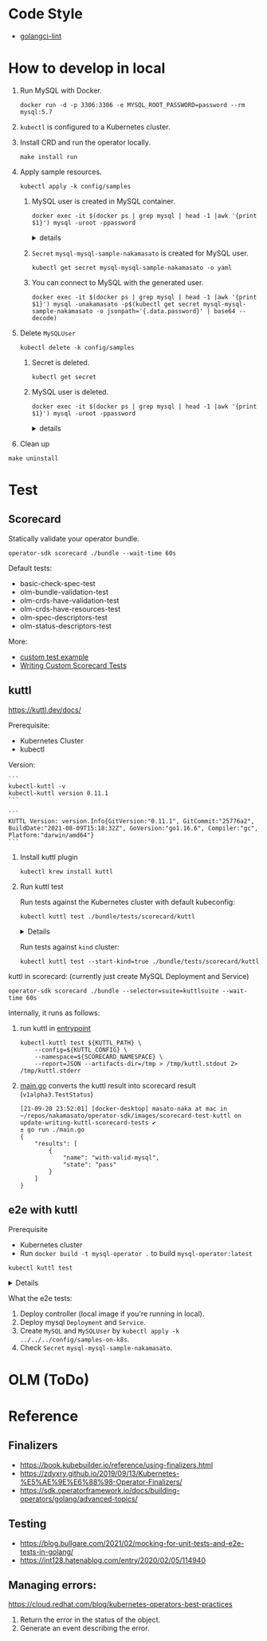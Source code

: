 # Code Style

- [golangci-lint](https://golangci-lint.run)

# How to develop in local

1. Run MySQL with Docker.
    ```
    docker run -d -p 3306:3306 -e MYSQL_ROOT_PASSWORD=password --rm mysql:5.7
    ```
1. `kubectl` is configured to a Kubernetes cluster.
1. Install CRD and run the operator locally.
    ```
    make install run
    ```
1. Apply sample resources.
    ```
    kubectl apply -k config/samples
    ```
    1. MySQL user is created in MySQL container.

        ```
        docker exec -it $(docker ps | grep mysql | head -1 |awk '{print $1}') mysql -uroot -ppassword
        ```

        <details><summary>details</summary>

        ```sql
        mysql> select User, Host from mysql.user;
        +---------------+-----------+
        | User          | Host      |
        +---------------+-----------+
        | nakamasato    | %         |
        | root          | %         |
        | mysql.session | localhost |
        | mysql.sys     | localhost |
        | root          | localhost |
        +---------------+-----------+
        5 rows in set (0.00 sec)
        ```

        </details>

    1. `Secret` `mysql-mysql-sample-nakamasato` is created for MySQL user.
        ```
        kubectl get secret mysql-mysql-sample-nakamasato -o yaml
        ```
    1. You can connect to MySQL with the generated user.
        ```
        docker exec -it $(docker ps | grep mysql | head -1 |awk '{print $1}') mysql -unakamasato -p$(kubectl get secret mysql-mysql-sample-nakamasato -o jsonpath='{.data.password}' | base64 --decode)
        ```

1. Delete `MySQLUser`
    ```
    kubectl delete -k config/samples
    ```
    1. Secret is deleted.
        ```
        kubectl get secret
        ```
    1. MySQL user is deleted.
        ```
        docker exec -it $(docker ps | grep mysql | head -1 |awk '{print $1}') mysql -uroot -ppassword
        ```

        <details><summary>details</summary>

        ```sql
        mysql> select User, Host from mysql.user;
        +---------------+-----------+
        | User          | Host      |
        +---------------+-----------+
        | root          | %         |
        | mysql.session | localhost |
        | mysql.sys     | localhost |
        | root          | localhost |
        +---------------+-----------+
        5 rows in set (0.00 sec)
        ```

        </details>

1. Clean up

```
make uninstall
```

# Test
## Scorecard

Statically validate your operator bundle.

```
operator-sdk scorecard ./bundle --wait-time 60s
```

Default tests:
- basic-check-spec-test
- olm-bundle-validation-test
- olm-crds-have-validation-test
- olm-crds-have-resources-test
- olm-spec-descriptors-test
- olm-status-descriptors-test

More:
- [custom test example](https://github.com/operator-framework/operator-sdk/blob/09c3aa14625965af9f22f513cd5c891471dbded2/images/custom-scorecard-tests/main.go)
- [Writing Custom Scorecard Tests](https://sdk.operatorframework.io/docs/testing-operators/scorecard/custom-tests/)

## kuttl

https://kuttl.dev/docs/

Prerequisite:
- Kubernetes Cluster
- kubectl

Version:

    ```
    kubectl-kuttl -v
    kubectl-kuttl version 0.11.1
    ```

    ```
    KUTTL Version: version.Info{GitVersion:"0.11.1", GitCommit:"25776a2", BuildDate:"2021-08-09T15:18:32Z", GoVersion:"go1.16.6", Compiler:"gc", Platform:"darwin/amd64"}
    ```

1. Install kuttl plugin

    ```
    kubectl krew install kuttl
    ```

1. Run kuttl test

    Run tests against the Kubernetes cluster with default kubeconfig:

    ```
    kubectl kuttl test ./bundle/tests/scorecard/kuttl
    ```
    <details>

    ```
    kubectl kuttl test ./bundle/tests/scorecard/kuttl

    2021/09/20 13:07:17 running without a 'kuttl-test.yaml' configuration
    2021/09/20 13:07:17 kutt-test config testdirs is overridden with args: [ ./bundle/tests/scorecard/kuttl ]
    === RUN   kuttl
        harness.go:457: starting setup
        harness.go:248: running tests using configured kubeconfig.
        harness.go:285: Successful connection to cluster at: https://kubernetes.docker.internal:6443
        harness.go:353: running tests
        harness.go:74: going to run test suite with timeout of 30 seconds for each step
        harness.go:365: testsuite: ./bundle/tests/scorecard/kuttl has 1 tests
    === RUN   kuttl/harness
    === RUN   kuttl/harness/with-valid-mysql
    === PAUSE kuttl/harness/with-valid-mysql
    === CONT  kuttl/harness/with-valid-mysql
        logger.go:42: 13:07:19 | with-valid-mysql | Creating namespace: kuttl-test-becoming-liger
        logger.go:42: 13:07:19 | with-valid-mysql/0-mysql-deployment | starting test step 0-mysql-deployment
        logger.go:42: 13:07:20 | with-valid-mysql/0-mysql-deployment | Deployment:kuttl-test-becoming-liger/mysql created
        logger.go:42: 13:07:20 | with-valid-mysql/0-mysql-deployment | Service:kuttl-test-becoming-liger/mysql created
        logger.go:42: 13:07:22 | with-valid-mysql/0-mysql-deployment | test step completed 0-mysql-deployment
        logger.go:42: 13:07:22 | with-valid-mysql | with-valid-mysql events from ns kuttl-test-becoming-liger:
        logger.go:42: 13:07:22 | with-valid-mysql | 2021-09-20 13:07:20 +0900 JST   Normal  Pod mysql-5fd4b796b6-tr7wx      Binding      Scheduled       Successfully assigned kuttl-test-becoming-liger/mysql-5fd4b796b6-tr7wx to docker-desktop        default-scheduler
        logger.go:42: 13:07:22 | with-valid-mysql | 2021-09-20 13:07:20 +0900 JST   Normal  ReplicaSet.apps mysql-5fd4b796b6    SuccessfulCreate Created pod: mysql-5fd4b796b6-tr7wx
        logger.go:42: 13:07:22 | with-valid-mysql | 2021-09-20 13:07:20 +0900 JST   Normal  Deployment.apps mysql           ScalingReplicaSet    Scaled up replica set mysql-5fd4b796b6 to 1
        logger.go:42: 13:07:22 | with-valid-mysql | 2021-09-20 13:07:21 +0900 JST   Normal  Pod mysql-5fd4b796b6-tr7wx.spec.containers{mysql}            Pulled  Container image "mysql:5.7" already present on machine
        logger.go:42: 13:07:22 | with-valid-mysql | 2021-09-20 13:07:21 +0900 JST   Normal  Pod mysql-5fd4b796b6-tr7wx.spec.containers{mysql}            Created Created container mysql
        logger.go:42: 13:07:22 | with-valid-mysql | 2021-09-20 13:07:21 +0900 JST   Normal  Pod mysql-5fd4b796b6-tr7wx.spec.containers{mysql}            Started Started container mysql
        logger.go:42: 13:07:22 | with-valid-mysql | Deleting namespace: kuttl-test-becoming-liger
    === CONT  kuttl
        harness.go:399: run tests finished
        harness.go:508: cleaning up
        harness.go:563: removing temp folder: ""
    --- PASS: kuttl (5.00s)
        --- PASS: kuttl/harness (0.00s)
            --- PASS: kuttl/harness/with-valid-mysql (2.85s)
    PASS
    ```

    </details>

    Run tests against `kind` cluster:

    ```
    kubectl kuttl test --start-kind=true ./bundle/tests/scorecard/kuttl
    ```

kuttl in scorecard: (currently just create MySQL Deployment and Service)

```
operator-sdk scorecard ./bundle --selector=suite=kuttlsuite --wait-time 60s
```

Internally, it runs as follows:

1. run kuttl in [entrypoint](https://github.com/operator-framework/operator-sdk/blob/master/images/scorecard-test-kuttl/entrypoint)
    ```shell
    kubectl-kuttl test ${KUTTL_PATH} \
        --config=${KUTTL_CONFIG} \
        --namespace=${SCORECARD_NAMESPACE} \
        --report=JSON --artifacts-dir=/tmp > /tmp/kuttl.stdout 2> /tmp/kuttl.stderr
    ```
1. [main.go](https://github.com/operator-framework/operator-sdk/blob/master/images/scorecard-test-kuttl/main.go) converts the kuttl result into scorecard result (`v1alpha3.TestStatus`)

    ```shell
    [21-09-20 23:52:01] [docker-desktop] masato-naka at mac in ~/repos/nakamasato/operator-sdk/images/scorecard-test-kuttl on update-writing-kuttl-scorecard-tests ✔
    ± go run ./main.go
    {
        "results": [
            {
                "name": "with-valid-mysql",
                "state": "pass"
            }
        ]
    }
    ```

## e2e with kuttl

Prerequisite
- Kubernetes cluster
- Run `docker build -t mysql-operator .` to build `mysql-operator:latest`


```
kubectl kuttl test
```

<details>

```
=== RUN   kuttl
    harness.go:457: starting setup
    harness.go:248: running tests using configured kubeconfig.
    harness.go:285: Successful connection to cluster at: https://kubernetes.docker.internal:6443
    logger.go:42: 17:51:09 |  | running command: [make deploy IMG=mysql-operator VERSION=latest]
    logger.go:42: 17:51:09 |  | /Users/masato-naka/repos/nakamasato/mysql-operator/bin/controller-gen "crd:trivialVersions=true,preserveUnknownFields=false" rbac:roleName=manager-role webhook paths="./..." output:crd:artifacts:config=config/crd/bases
    logger.go:42: 17:51:10 |  | cd config/manager && /Users/masato-naka/repos/nakamasato/mysql-operator/bin/kustomize edit set image controller=mysql-operator
    logger.go:42: 17:51:10 |  | /Users/masato-naka/repos/nakamasato/mysql-operator/bin/kustomize build config/default | kubectl apply -f -
    logger.go:42: 17:51:11 |  | namespace/mysql-operator-system unchanged
    logger.go:42: 17:51:11 |  | customresourcedefinition.apiextensions.k8s.io/mysqls.mysql.nakamasato.com configured
    logger.go:42: 17:51:11 |  | customresourcedefinition.apiextensions.k8s.io/mysqlusers.mysql.nakamasato.com configured
    logger.go:42: 17:51:11 |  | serviceaccount/mysql-operator-controller-manager unchanged
    logger.go:42: 17:51:11 |  | role.rbac.authorization.k8s.io/mysql-operator-leader-election-role unchanged
    logger.go:42: 17:51:11 |  | clusterrole.rbac.authorization.k8s.io/mysql-operator-manager-role configured
    logger.go:42: 17:51:11 |  | clusterrole.rbac.authorization.k8s.io/mysql-operator-metrics-reader unchanged
    logger.go:42: 17:51:11 |  | clusterrole.rbac.authorization.k8s.io/mysql-operator-proxy-role unchanged
    logger.go:42: 17:51:11 |  | rolebinding.rbac.authorization.k8s.io/mysql-operator-leader-election-rolebinding unchanged
    logger.go:42: 17:51:11 |  | clusterrolebinding.rbac.authorization.k8s.io/mysql-operator-manager-rolebinding unchanged
    logger.go:42: 17:51:11 |  | clusterrolebinding.rbac.authorization.k8s.io/mysql-operator-proxy-rolebinding unchanged
    logger.go:42: 17:51:11 |  | configmap/mysql-operator-manager-config unchanged
    logger.go:42: 17:51:11 |  | service/mysql-operator-controller-manager-metrics-service unchanged
    logger.go:42: 17:51:11 |  | deployment.apps/mysql-operator-controller-manager configured
    harness.go:353: running tests
    harness.go:74: going to run test suite with timeout of 120 seconds for each step
    harness.go:365: testsuite: tests/e2e/ has 1 tests
=== RUN   kuttl/harness
=== RUN   kuttl/harness/with-valid-mysql
=== PAUSE kuttl/harness/with-valid-mysql
=== CONT  kuttl/harness/with-valid-mysql
2021/09/21 17:51:11 object detected with no GVK Kind for path /Users/masato-naka/repos/nakamasato/mysql-operator/tests/e2e/with-valid-mysql/01-assert.yaml
2021/09/21 17:51:11 object detected with no GVK Kind for path /Users/masato-naka/repos/nakamasato/mysql-operator/tests/e2e/with-valid-mysql/01-run-mysql-operator.yaml
    logger.go:42: 17:51:11 | with-valid-mysql | Skipping creation of user-supplied namespace: default
    logger.go:42: 17:51:11 | with-valid-mysql/0-mysql-deployment | starting test step 0-mysql-deployment
    logger.go:42: 17:51:11 | with-valid-mysql/0-mysql-deployment | Deployment:default/mysql updated
    logger.go:42: 17:51:12 | with-valid-mysql/0-mysql-deployment | Service:default/mysql updated
    logger.go:42: 17:51:12 | with-valid-mysql/0-mysql-deployment | test step completed 0-mysql-deployment
    logger.go:42: 17:51:12 | with-valid-mysql/1-run-mysql-operator | starting test step 1-run-mysql-operator
    logger.go:42: 17:51:12 | with-valid-mysql/1-run-mysql-operator | test step completed 1-run-mysql-operator
    logger.go:42: 17:51:12 | with-valid-mysql/2-create-mysql-user | starting test step 2-create-mysql-user
    logger.go:42: 17:51:12 | with-valid-mysql/2-create-mysql-user | running command: [kubectl apply -k ../../../config/samples-on-k8s --namespace default]
    logger.go:42: 17:51:13 | with-valid-mysql/2-create-mysql-user | service/mysql configured
    logger.go:42: 17:51:13 | with-valid-mysql/2-create-mysql-user | deployment.apps/mysql configured
    logger.go:42: 17:51:13 | with-valid-mysql/2-create-mysql-user | mysql.mysql.nakamasato.com/mysql-sample unchanged
    logger.go:42: 17:51:13 | with-valid-mysql/2-create-mysql-user | mysqluser.mysql.nakamasato.com/nakamasato unchanged
    logger.go:42: 17:51:14 | with-valid-mysql/2-create-mysql-user | test step completed 2-create-mysql-user
    logger.go:42: 17:51:14 | with-valid-mysql | with-valid-mysql events from ns default:
    logger.go:42: 17:51:14 | with-valid-mysql | 2021-09-21 16:54:31 +0900 JST       Warning Node docker-desktop             EvictionThresholdMet        Attempting to reclaim ephemeral-storage
    logger.go:42: 17:51:14 | with-valid-mysql | 2021-09-21 16:54:59 +0900 JST       Normal  Node docker-desktop             NodeHasDiskPressure Node docker-desktop status is now: NodeHasDiskPressure
    logger.go:42: 17:51:14 | with-valid-mysql | 2021-09-21 16:59:59 +0900 JST       Normal  Node docker-desktop             NodeHasNoDiskPressure       Node docker-desktop status is now: NodeHasNoDiskPressure
    logger.go:42: 17:51:14 | with-valid-mysql | 2021-09-21 17:18:35 +0900 JST       Warning MySQLUser.mysql.nakamasato.com nakamasato  ProcessingError  dial tcp: lookup mysql on 10.96.0.10:53: no such host
    logger.go:42: 17:51:14 | with-valid-mysql | Skipping deletion of user-supplied namespace: default
=== CONT  kuttl
    harness.go:399: run tests finished
    harness.go:508: cleaning up
    harness.go:563: removing temp folder: ""
--- PASS: kuttl (7.26s)
    --- PASS: kuttl/harness (0.00s)
        --- PASS: kuttl/harness/with-valid-mysql (3.17s)
PASS
```

</details>

What the e2e tests:
1. Deploy controller (local image if you're running in local).
1. Deploy mysql `Deployment` and `Service`.
1. Create `MySQL` and `MySQLUser` by `kubectl apply -k ../../../config/samples-on-k8s`.
1. Check `Secret` `mysql-mysql-sample-nakamasato`.

# OLM (ToDo)
# Reference
## Finalizers
- https://book.kubebuilder.io/reference/using-finalizers.html
- https://zdyxry.github.io/2019/09/13/Kubernetes-%E5%AE%9E%E6%88%98-Operator-Finalizers/
- https://sdk.operatorframework.io/docs/building-operators/golang/advanced-topics/

## Testing
- https://blog.bullgare.com/2021/02/mocking-for-unit-tests-and-e2e-tests-in-golang/
- https://int128.hatenablog.com/entry/2020/02/05/114940

## Managing errors:
https://cloud.redhat.com/blog/kubernetes-operators-best-practices
1. Return the error in the status of the object.
1. Generate an event describing the error.

